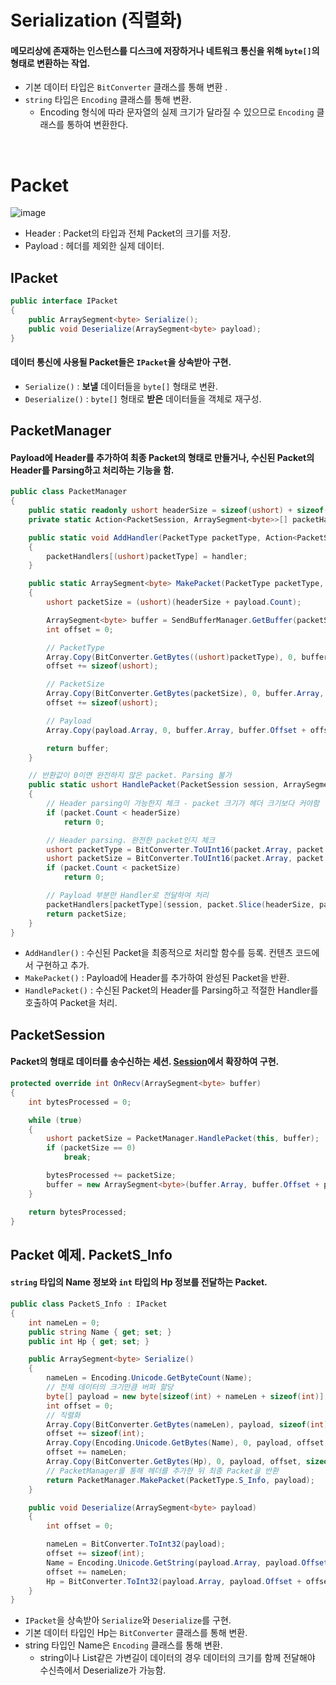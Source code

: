 # Serialization (직렬화)
#### 메모리상에 존재하는 인스턴스를 디스크에 저장하거나 네트워크 통신을 위해 `byte[]`의 형태로 변환하는 작업.
- 기본 데이터 타입은 `BitConverter` 클래스를 통해 변환 .
- `string` 타입은 `Encoding` 클래스를 통해 변환.
  - Encoding 형식에 따라 문자열의 실제 크기가 달라질 수 있으므로 `Encoding` 클래스를 통하여 변환한다.
<br>

# Packet
![image](https://github.com/Wseop/game-server-note/assets/18005580/cc5a554d-d7e8-4664-b695-cb6b239c24bf)
- Header : Packet의 타입과 전체 Packet의 크기를 저장.
- Payload : 헤더를 제외한 실제 데이터.
## IPacket
```c#
public interface IPacket
{
    public ArraySegment<byte> Serialize();
    public void Deserialize(ArraySegment<byte> payload);
}
```
#### 데이터 통신에 사용될 Packet들은 `IPacket`을 상속받아 구현.
- `Serialize()` : **보낼** 데이터들을 `byte[]` 형태로 변환.
- `Deserialize()` : `byte[]` 형태로 **받은** 데이터들을 객체로 재구성.

## PacketManager
#### Payload에 Header를 추가하여 최종 Packet의 형태로 만들거나, 수신된 Packet의 Header를 Parsing하고 처리하는 기능을 함.
```c#
public class PacketManager
{
    public static readonly ushort headerSize = sizeof(ushort) + sizeof(ushort);
    private static Action<PacketSession, ArraySegment<byte>>[] packetHandlers = new Action<PacketSession, ArraySegment<byte>>[UInt16.MaxValue];

    public static void AddHandler(PacketType packetType, Action<PacketSession, ArraySegment<byte>> handler)
    {
        packetHandlers[(ushort)packetType] = handler;
    }

    public static ArraySegment<byte> MakePacket(PacketType packetType, ArraySegment<byte> payload)
    {
        ushort packetSize = (ushort)(headerSize + payload.Count);

        ArraySegment<byte> buffer = SendBufferManager.GetBuffer(packetSize);
        int offset = 0;

        // PacketType
        Array.Copy(BitConverter.GetBytes((ushort)packetType), 0, buffer.Array, buffer.Offset + offset, sizeof(ushort));
        offset += sizeof(ushort);

        // PacketSize
        Array.Copy(BitConverter.GetBytes(packetSize), 0, buffer.Array, buffer.Offset + offset, sizeof(ushort));
        offset += sizeof(ushort);

        // Payload
        Array.Copy(payload.Array, 0, buffer.Array, buffer.Offset + offset, payload.Count);

        return buffer;
    }

    // 반환값이 0이면 완전하지 않은 packet. Parsing 불가
    public static ushort HandlePacket(PacketSession session, ArraySegment<byte> packet)
    {
        // Header parsing이 가능한지 체크 - packet 크기가 헤더 크기보다 커야함
        if (packet.Count < headerSize)
            return 0;

        // Header parsing. 완전한 packet인지 체크
        ushort packetType = BitConverter.ToUInt16(packet.Array, packet.Offset);
        ushort packetSize = BitConverter.ToUInt16(packet.Array, packet.Offset + sizeof(ushort));
        if (packet.Count < packetSize)
            return 0;

        // Payload 부분만 Handler로 전달하여 처리
        packetHandlers[packetType](session, packet.Slice(headerSize, packetSize - headerSize));
        return packetSize;
    }
}
```
- `AddHandler()` : 수신된 Packet을 최종적으로 처리할 함수를 등록. 컨텐츠 코드에서 구현하고 추가.
- `MakePacket()` : Payload에 Header를 추가하여 완성된 Packet을 반환.
- `HandlePacket()` : 수신된 Packet의 Header를 Parsing하고 적절한 Handler를 호출하여 Packet을 처리.

## PacketSession
#### Packet의 형태로 데이터를 송수신하는 세션. [Session](https://github.com/Wseop/game-server-note/blob/main/c%23/network/3.%20Session.md)에서 확장하여 구현.
```c#
protected override int OnRecv(ArraySegment<byte> buffer)
{
    int bytesProcessed = 0;

    while (true)
    {
        ushort packetSize = PacketManager.HandlePacket(this, buffer);
        if (packetSize == 0)
            break;

        bytesProcessed += packetSize;
        buffer = new ArraySegment<byte>(buffer.Array, buffer.Offset + packetSize, buffer.Count - packetSize);
    }

    return bytesProcessed;
}
```

## Packet 예제. PacketS_Info
#### `string` 타입의 Name 정보와 `int` 타입의 Hp 정보를 전달하는 Packet.
```c#
public class PacketS_Info : IPacket
{
    int nameLen = 0;
    public string Name { get; set; }
    public int Hp { get; set; }

    public ArraySegment<byte> Serialize()
    {
        nameLen = Encoding.Unicode.GetByteCount(Name);
        // 전체 데이터의 크기만큼 버퍼 할당
        byte[] payload = new byte[sizeof(int) + nameLen + sizeof(int)];
        int offset = 0;
        // 직렬화
        Array.Copy(BitConverter.GetBytes(nameLen), payload, sizeof(int));
        offset += sizeof(int);
        Array.Copy(Encoding.Unicode.GetBytes(Name), 0, payload, offset, nameLen);
        offset += nameLen;
        Array.Copy(BitConverter.GetBytes(Hp), 0, payload, offset, sizeof(int));
        // PacketManager를 통해 헤더를 추가한 뒤 최종 Packet을 반환
        return PacketManager.MakePacket(PacketType.S_Info, payload);
    }

    public void Deserialize(ArraySegment<byte> payload)
    {
        int offset = 0;

        nameLen = BitConverter.ToInt32(payload);
        offset += sizeof(int);
        Name = Encoding.Unicode.GetString(payload.Array, payload.Offset + offset, nameLen);
        offset += nameLen;
        Hp = BitConverter.ToInt32(payload.Array, payload.Offset + offset);
    }
}
```
- `IPacket`을 상속받아 `Serialize`와 `Deserialize`를 구현.
- 기본 데이터 타입인 Hp는 `BitConverter` 클래스를 통해 변환.
- string 타입인 Name은 `Encoding` 클래스를 통해 변환.
  - string이나 List같은 가변길이 데이터의 경우 데이터의 크기를 함께 전달해야 수신측에서 Deserialize가 가능함.
